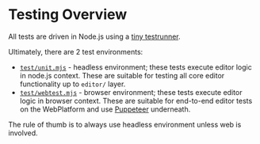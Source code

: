 # Testing Overview

All tests are driven in Node.js using a [tiny testrunner](https://github.com/dgozman/editor/tree/master/utils/testrunner).

Ultimately, there are 2 test environments:
- [`test/unit.mjs`](https://github.com/dgozman/editor/blob/master/test/unit.mjs) - headless environment; these tests execute editor logic in node.js context.
  These are suitable for testing all core editor functionality up to `editor/` layer.
- [`test/webtest.mjs`](https://github.com/dgozman/editor/blob/master/test/webtest.mjs) - browser environment; these tests execute editor logic in browser
  context. These are suitable for end-to-end editor tests on the WebPlatform and use [Puppeteer](https://github.com/GoogleChrome/puppeteer/) underneath.

The rule of thumb is to always use headless environment unless web is involved.
